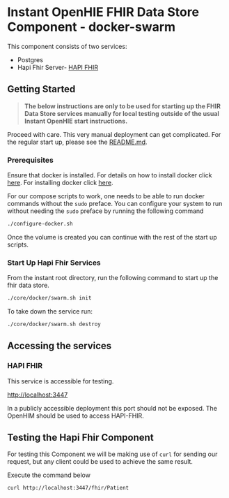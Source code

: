 
# Instant OpenHIE FHIR Data Store Component - docker-swarm


This component consists of two services:

* Postgres
* Hapi Fhir Server- [HAPI FHIR](https://hapifhir.io/)

## Getting Started

> **The below instructions are only to be used for starting up the FHIR Data Store services manually for local testing outside of the usual Instant OpenHIE start instructions.**

Proceed with care. This very manual deployment can get complicated.
For the regular start up, please see the [README.md](../../README.md).

### Prerequisites

Ensure that docker is installed. For details on how to install docker click [here](https://linuxize.com/post/how-to-install-and-use-docker-compose-on-ubuntu-18-04/).
For installing docker click [here](https://linuxize.com/post/how-to-install-and-use-docker-on-ubuntu-18-04/).

For our compose scripts to work, one needs to be able to run docker commands without the `sudo` preface. You can configure your system to run without needing the `sudo` preface by running the following command

```bash
./configure-docker.sh
```

Once the volume is created you can continue with the rest of the start up scripts.

### Start Up Hapi Fhir Services

From the instant root directory, run the following command to start up the fhir data store.

```bash
./core/docker/swarm.sh init
```

To take down the service run:

```bash
./core/docker/swarm.sh destroy
```

## Accessing the services

### HAPI FHIR

This service is accessible for testing.

<http://localhost:3447>

In a publicly accessible deployment this port should not be exposed. The OpenHIM should be used to access HAPI-FHIR.

## Testing the Hapi Fhir Component

For testing this Component we will be making use of `curl` for sending our request, but any client could be used to achieve the same result.

Execute the command below

```bash
curl http://localhost:3447/fhir/Patient
```
